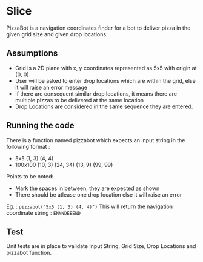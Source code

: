 # Slice

PizzaBot is a navigation coordinates finder for a bot to deliver pizza in the given grid size and given drop locations. 

## Assumptions

- Grid is a 2D plane with x, y coordinates represented as 5x5 with origin at (0, 0)
- User will be asked to enter drop locations which are within the grid, else it will raise an error message
- If there are consequent similar drop locations, it means there are multiple pizzas to be delivered at the same location
- Drop Locations are considered in the same sequence they are entered. 


## Running the code

There is a function named pizzabot which expects an input string in the following format : 
- 5x5 (1, 3) (4, 4)
- 100x100 (10, 3) (24, 34) (13, 9) (99, 99)

Points to be noted: 
- Mark the spaces in between, they are expected as shown
- There should be atlease one drop location else it will raise an error

Eg. : `pizzabot("5x5 (1, 3) (4, 4)")` This will return the navigation coordinate string : `ENNNDEEEND`


## Test

Unit tests are in place to validate Input String, Grid Size, Drop Locations and pizzabot function.
